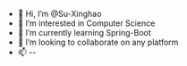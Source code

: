 - 👋 Hi, I’m @Su-Xinghao
- 👀 I’m interested in Computer Science
- 🌱 I’m currently learning Spring-Boot
- 💞️ I’m looking to collaborate on any platform
- 📫 --

<!---
Su-Xinghao/Su-Xinghao is a ✨ special ✨ repository because its `README.md` (this file) appears on your GitHub profile.
You can click the Preview link to take a look at your changes.
--->
